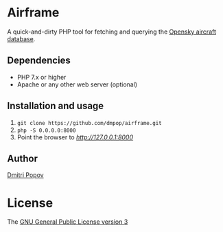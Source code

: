 # Airframe

A quick-and-dirty PHP tool for fetching and querying the [Opensky aircraft database](https://opensky-network.org/aircraft-database/).

## Dependencies

- PHP 7.x or higher
- Apache or any other web server (optional)

## Installation and usage

1. `git clone https://github.com/dmpop/airframe.git`
3. `php -S 0.0.0.0:8000`
4. Point the browser to _http://127.0.0.1:8000_

## Author

[Dmitri Popov](https://cameracode.coffee/)

# License

The [GNU General Public License version 3](http://www.gnu.org/licenses/gpl-3.0.en.html)